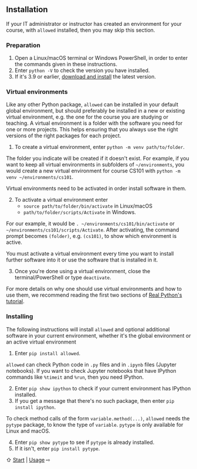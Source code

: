 ## Installation

If your IT administrator or instructor has created an environment for your course,
with `allowed` installed, then you may skip this section.

### Preparation
1. Open a Linux/macOS terminal or Windows PowerShell,
   in order to enter the commands given in these instructions.
2. Enter `python -V` to check the version you have installed.
3. If it's 3.9 or earlier, [download and install](https://www.python.org/downloads)
   the latest version.

### Virtual environments
Like any other Python package, `allowed` can be installed in your default global environment,
but should preferably be installed in a new or existing virtual environment,
e.g. the one for the course you are studying or teaching.
A virtual environment is a folder with the software you need for one or more projects.
This helps ensuring that you always use the right versions of the right packages for
each project.

1. To create a virtual environment, enter `python -m venv path/to/folder`.

The folder you indicate will be created if it doesn't exist.
For example, if you want to keep all virtual environments in subfolders of `~/environments`,
you would create a new virtual environment for course CS101 with
`python -m venv ~/environments/cs101`.

Virtual environments need to be activated in order install software in them.

2. To activate a virtual environment enter
   - `source path/to/folder/bin/activate` in Linux/macOS
   - `path/to/folder/scripts/Activate` in Windows.

For our example, it would be `. ~/environments/cs101/bin/activate` or
`~/environments/cs101/scripts/Activate`.
After activating, the command prompt becomes `(folder)`, e.g. `(cs101)`,
to show which environment is active.

You must activate a virtual environment every time you want to
install further software into it or use the software that is installed in it.

3. Once you're done using a virtual environment,
   close the terminal/PowerShell or type `deactivate`.

For more details on why one should use virtual environments and how to use them,
we recommend reading the first two sections of
[Real Python's tutorial](https://realpython.com/python-virtual-environments-a-primer/).

### Installing
The following instructions will install `allowed` and optional additional software
in your current environment, whether it's the global environment or an active virtual environment

1. Enter `pip install allowed`.

`allowed` can check Python code in `.py` files and in `.ipynb` files (Jupyter notebooks).
If you want to check Jupyter notebooks that have IPython commands
like `%timeit` and `%run`, then you need IPython.

2. Enter `pip show ipython` to check if your current environment has IPython installed.
3. If you get a message that there's no such package, then enter `pip install ipython`.

To check method calls of the form `variable.method(...)`, `allowed` needs
the `pytype` package, to know the type of `variable`.
`pytype` is only available for Linux and macOS.

4. Enter `pip show pytype` to see if `pytype` is already installed.
5. If it isn't, enter `pip install pytype`.

⇧ [Start](../README.md) | [Usage](usage.md) ⇨